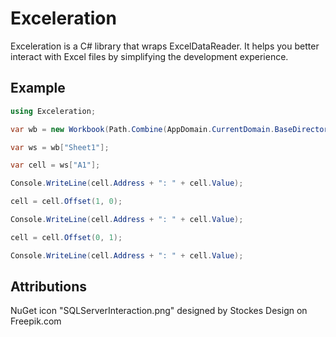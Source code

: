 # Exceleration
Exceleration is a C# library that wraps ExcelDataReader. It helps you better interact with Excel files by simplifying the development experience.

## Example

```csharp
using Exceleration;

var wb = new Workbook(Path.Combine(AppDomain.CurrentDomain.BaseDirectory, "test.xlsx"));

var ws = wb["Sheet1"];

var cell = ws["A1"];

Console.WriteLine(cell.Address + ": " + cell.Value);

cell = cell.Offset(1, 0);

Console.WriteLine(cell.Address + ": " + cell.Value);

cell = cell.Offset(0, 1);

Console.WriteLine(cell.Address + ": " + cell.Value);
```

## Attributions
NuGet icon "SQLServerInteraction.png" designed by Stockes Design on Freepik.com
